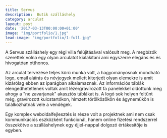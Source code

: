 ```yaml
---
title: Servus
description:  Butik szálláshely
category: arculat
layout: post
date: '2017-03-13T00:00:00+01:00'
image: "img/portfolio/1.jpg"
lead-image: "img/portfolio/1-full.jpg"
---
```

A Servus szálláshely egy régi villa felújításával valósult meg. A megbízók szerettek volna egy olyan arculatot kialakítani ami egyszerre elegáns és és hívogatóan otthonos.

Az arculat tervezése teljes körű munka volt, a hagyományosnak mondható logo, email aláírás és névjegyek mellett kiterjedt olyan elemekre is amit kizárólag ebben az iparágban alkalamaznak. Az információs táblák elengedhetetlenek voltak amit lézergravírozott fa panelekkel oldottunk meg ahogy a "ne zavarjanak" akasztós táblákat is. A logó sok helyen feltűnt még, gravírozott kulcstartókon, hímzett törölközőkön és ágyneműkön is találkozhatnak vele a vendégek.

Egy komplex weboldalfejlesztés is része volt a projektnek ami nem csak kommunikációs eszközként funkcionál, hanem online fizetési rendszerrel összekötve a szálláshelynek egy éjjel-nappal dolgozó értákesítője is egyben.
